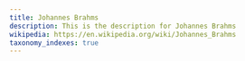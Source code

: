 ```yaml
---
title: Johannes Brahms
description: This is the description for Johannes Brahms
wikipedia: https://en.wikipedia.org/wiki/Johannes_Brahms
taxonomy_indexes: true
---
```

